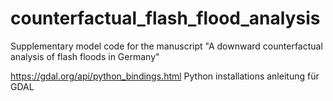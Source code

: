 # counterfactual_flash_flood_analysis
Supplementary model code for the manuscript "A downward counterfactual analysis of flash floods in Germany"

https://gdal.org/api/python_bindings.html Python installations anleitung für GDAL
